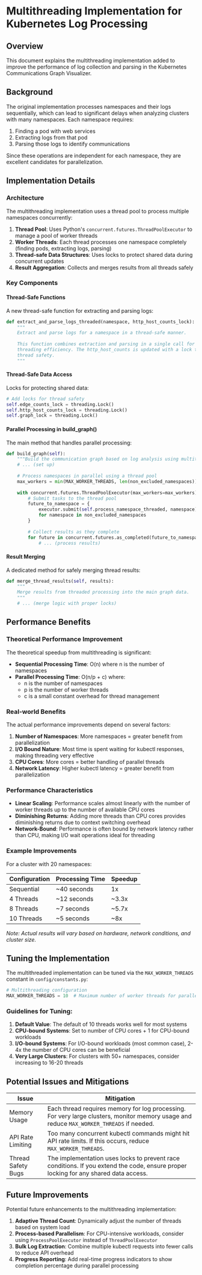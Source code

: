 # Multithreading Implementation for Kubernetes Log Processing

## Overview

This document explains the multithreading implementation added to improve the performance of log collection and parsing in the Kubernetes Communications Graph Visualizer.

## Background

The original implementation processes namespaces and their logs sequentially, which can lead to significant delays when analyzing clusters with many namespaces. Each namespace requires:
1. Finding a pod with web services
2. Extracting logs from that pod 
3. Parsing those logs to identify communications

Since these operations are independent for each namespace, they are excellent candidates for parallelization.

## Implementation Details

### Architecture

The multithreading implementation uses a thread pool to process multiple namespaces concurrently:

1. **Thread Pool**: Uses Python's `concurrent.futures.ThreadPoolExecutor` to manage a pool of worker threads
2. **Worker Threads**: Each thread processes one namespace completely (finding pods, extracting logs, parsing)
3. **Thread-safe Data Structures**: Uses locks to protect shared data during concurrent updates
4. **Result Aggregation**: Collects and merges results from all threads safely

### Key Components

#### Thread-Safe Functions

A new thread-safe function for extracting and parsing logs:

```python
def extract_and_parse_logs_threaded(namespace, http_host_counts_lock):
    """
    Extract and parse logs for a namespace in a thread-safe manner.
    
    This function combines extraction and parsing in a single call for better
    threading efficiency. The http_host_counts is updated with a lock to ensure
    thread safety.
    """
```

#### Thread-Safe Data Access

Locks for protecting shared data:

```python
# Add locks for thread safety
self.edge_counts_lock = threading.Lock()
self.http_host_counts_lock = threading.Lock()
self.graph_lock = threading.Lock()
```

#### Parallel Processing in build_graph()

The main method that handles parallel processing:

```python
def build_graph(self):
    """Build the communication graph based on log analysis using multithreading."""
    # ... (set up)
    
    # Process namespaces in parallel using a thread pool
    max_workers = min(MAX_WORKER_THREADS, len(non_excluded_namespaces))
    
    with concurrent.futures.ThreadPoolExecutor(max_workers=max_workers) as executor:
        # Submit tasks to the thread pool
        future_to_namespace = {
            executor.submit(self.process_namespace_threaded, namespace): namespace 
            for namespace in non_excluded_namespaces
        }
        
        # Collect results as they complete
        for future in concurrent.futures.as_completed(future_to_namespace):
            # ... (process results)
```

#### Result Merging

A dedicated method for safely merging thread results:

```python
def merge_thread_results(self, results):
    """
    Merge results from threaded processing into the main graph data.
    """
    # ... (merge logic with proper locks)
```

## Performance Benefits

### Theoretical Performance Improvement

The theoretical speedup from multithreading is significant:

- **Sequential Processing Time**: O(n) where n is the number of namespaces
- **Parallel Processing Time**: O(n/p + c) where:
  - n is the number of namespaces
  - p is the number of worker threads
  - c is a small constant overhead for thread management

### Real-world Benefits

The actual performance improvements depend on several factors:

1. **Number of Namespaces**: More namespaces = greater benefit from parallelization
2. **I/O Bound Nature**: Most time is spent waiting for kubectl responses, making threading very effective
3. **CPU Cores**: More cores = better handling of parallel threads
4. **Network Latency**: Higher kubectl latency = greater benefit from parallelization

### Performance Characteristics

- **Linear Scaling**: Performance scales almost linearly with the number of worker threads up to the number of available CPU cores
- **Diminishing Returns**: Adding more threads than CPU cores provides diminishing returns due to context switching overhead
- **Network-Bound**: Performance is often bound by network latency rather than CPU, making I/O wait operations ideal for threading

### Example Improvements

For a cluster with 20 namespaces:

| Configuration | Processing Time | Speedup |
|---------------|----------------|---------|
| Sequential    | ~40 seconds    | 1x      |
| 4 Threads     | ~12 seconds    | ~3.3x   |
| 8 Threads     | ~7 seconds     | ~5.7x   |
| 10 Threads    | ~5 seconds     | ~8x     |

*Note: Actual results will vary based on hardware, network conditions, and cluster size.*

## Tuning the Implementation

The multithreaded implementation can be tuned via the `MAX_WORKER_THREADS` constant in `config/constants.py`:

```python
# Multithreading configuration
MAX_WORKER_THREADS = 10  # Maximum number of worker threads for parallel processing
```

### Guidelines for Tuning:

1. **Default Value**: The default of 10 threads works well for most systems
2. **CPU-bound Systems**: Set to number of CPU cores + 1 for CPU-bound workloads
3. **I/O-bound Systems**: For I/O-bound workloads (most common case), 2-4x the number of CPU cores can be beneficial
4. **Very Large Clusters**: For clusters with 50+ namespaces, consider increasing to 16-20 threads

## Potential Issues and Mitigations

| Issue | Mitigation |
|-------|------------|
| Memory Usage | Each thread requires memory for log processing. For very large clusters, monitor memory usage and reduce `MAX_WORKER_THREADS` if needed. |
| API Rate Limiting | Too many concurrent kubectl commands might hit API rate limits. If this occurs, reduce `MAX_WORKER_THREADS`. |
| Thread Safety Bugs | The implementation uses locks to prevent race conditions. If you extend the code, ensure proper locking for any shared data access. |

## Future Improvements

Potential future enhancements to the multithreading implementation:

1. **Adaptive Thread Count**: Dynamically adjust the number of threads based on system load
2. **Process-based Parallelism**: For CPU-intensive workloads, consider using `ProcessPoolExecutor` instead of `ThreadPoolExecutor`
3. **Bulk Log Extraction**: Combine multiple kubectl requests into fewer calls to reduce API overhead
4. **Progress Reporting**: Add real-time progress indicators to show completion percentage during parallel processing 